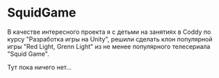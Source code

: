 # SquidGame
В качестве интересного проекта я с детьми на занятиях в Coddy по курсу "Разработка игры на Unity", решили сделать клон популярной игры "Red Light, Grenn Light" из не менее популярного телесериала "Squid Game".


Тут пока ничего нет...
